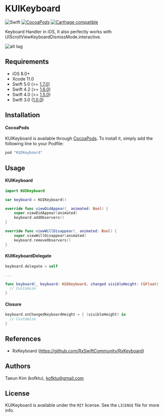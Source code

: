 # KUIKeyboard

![Swift](https://img.shields.io/badge/Swift-5.0-orange.svg)
[![CocoaPods](http://img.shields.io/cocoapods/v/KUIKeyboard.svg?style=flat)](http://cocoapods.org/?q=name%3AKUIKeyboard%20author%3AKofktu)
[![Carthage compatible](https://img.shields.io/badge/Carthage-compatible-4BC51D.svg?style=flat)](https://github.com/Carthage/Carthage)

Keyboard Handler in iOS,
It also perfectly works with UIScrollViewKeyboardDismissMode.interactive.

![alt tag](Screenshot/Example.gif)

## Requirements

- iOS 8.0+
- Xcode 11.0
- Swift 5.0 (>= [1.7.0](https://github.com/Kofktu/KUIKeyboard/tree/1.7.0))
- Swift 4.2 (>= [1.6.0](https://github.com/Kofktu/KUIKeyboard/tree/1.6.0))
- Swift 4.0 (>= [1.5.0](https://github.com/Kofktu/KUIKeyboard/tree/1.5.0))
- Swift 3.0 ([1.0.0](https://github.com/Kofktu/KUIKeyboard/tree/1.0.0))

## Installation

#### CocoaPods
KUIKeyboard is available through [CocoaPods](http://cocoapods.org). To install
it, simply add the following line to your Podfile:

```ruby
pod "KUIKeyboard"
```

## Usage

#### KUIKeyboard
```Swift
import KUIKeyboard

var keyboard = KUIKeyboard()

override func viewDidAppear(_ animated: Bool) {
    super.viewDidAppear(animated)
    keyboard.addObservers()
}

override func viewWillDisappear(_ animated: Bool) {
    super.viewWillDisappear(animated)
    keyboard.removeObservers()
}

```

#### KUIKeyboardDelegate
```swift
keyboard.delegate = self

...

func keyboard(_ keyboard: KUIKeyboard, changed visibleHeight: CGFloat) {
  // Customize
}
```

#### Closure
```swift
keyboard.onChangedKeyboardHeight = { (visibleHeight) in
  // Customize        
}
```


## References
- RxKeyboard (https://github.com/RxSwiftCommunity/RxKeyboard)

## Authors

Taeun Kim (kofktu), <kofktu@gmail.com>

## License

KUIKeyboard is available under the ```MIT``` license. See the ```LICENSE``` file for more info.
